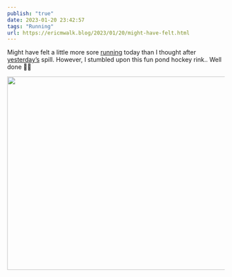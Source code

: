 ```yaml
---
publish: "true"
date: 2023-01-20 23:42:57
tags: "Running"
url: https://ericmwalk.blog/2023/01/20/might-have-felt.html
---
```


Might have felt a little more sore [running](http://www.strava.com/activities/8423259390) today than I thought after [yesterday’s](https://ericmwalk.blog/2023/01/19/i-do-like.html) spill. However, I stumbled upon this fun pond hockey rink.. Well done 👏🏒

<img src="uploads/2023/44d30c9fff.jpg" width="600" height="449" alt="">